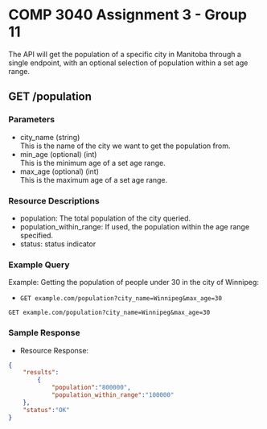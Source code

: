 # COMP 3040 Assignment 3 - Group 11
  
The API will get the population of a specific city in Manitoba through a single endpoint, with an optional selection of population within a set age range.

## GET /population
### Parameters
- city_name (string)  
  This is the name of the city we want to get the population from.
- min_age (optional) (int)  
  This is the minimum age of a set age range.
- max_age (optional) (int)  
  This is the maximum age of a set age range.

### Resource Descriptions
- population: The total population of the city queried.
- population_within_range: If used, the population within the age range specified.
- status: status indicator

### Example Query
Example: Getting the population of people under 30 in the city of Winnipeg:
- `GET example.com/population?city_name=Winnipeg&max_age=30`
```
GET example.com/population?city_name=Winnipeg&max_age=30
```

### Sample Response
- Resource Response:
```json
{
    "results":
        {
    	    "population":"800000",
    	    "population_within_range":"100000"
	},
    "status":"OK"
}
```
